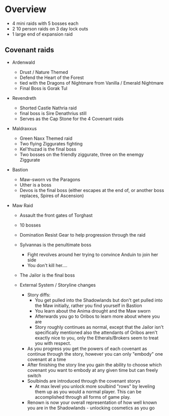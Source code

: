# Overview

* 4 mini raids with 5 bosses each
* 2 10 person raids on 3 day lock outs
* 1 large end of expansion raid

## Covenant raids

* Ardenwald
  * Drust / Nature Themed
  * Defend the Heart of the Forest
  * tied with the Dragons of Nightmare from Vanilla / Emerald Nightmare
  * Final Boss is Gorak Tul

* Revendreth
  * Shorted Castle Nathria raid
  * final boss is Sire Denathrius still
  * Serves as the Cap Stone for the 4 Covenant raids

* Maldraxxus
  * Green Naxx Themed raid
  * Two flying Ziggurates fighting
  * Kel'thuzad is the final boss
  * Two bosses on the friendly ziggurate, three on the enemgy Ziggurate

* Bastion
  * Maw-sworn vs the Paragons
  * Uther is a boss
  * Devos is the final boss (either escapes at the end of, or another boss replaces, Spires of Ascension)

* Maw Raid
  * Assault the front gates of Torghast
  * 10 bosses
  * Domination Resist Gear to help progression through the raid
  * Sylvannas is the penultimate boss
    * Fight revolves around her trying to convince Anduin to join her side
    * You don't kill her....
  * The Jailor is the final boss


  * External System / Storyline changes
    * Story diffs:
      * You get pulled into the Shadowlands but don't get pulled into the Maw initially, rather you find yourself in Bastion
      * You learn about the Anima drought and the Maw sworn
      * Afterwards you go to Oribos to learn more about where you are
      * Story roughly continues as normal, except that the Jailor isn't specifically mentioned also the attendants of Oribos aren't exactly nice to you, only the Etherals/Brokers seem to treat you with respect.
    * As you progress you get the powers of each covenant as continue through the story, however you can only "embody" one covenant at a time
    * After finishing the story line you gain the ability to choose which covenant you want to embody at any given time but can freely switch
    * Soulbinds are introduced through the covenant storys
      * At max level you unlock more soulbind "rows" by leveling them up as you would a normal player. This can be accomplished through all forms of game play.
    * Renown is now your overall representation of how well known you are in the Shadowlands - unlocking cosmetics as you go
